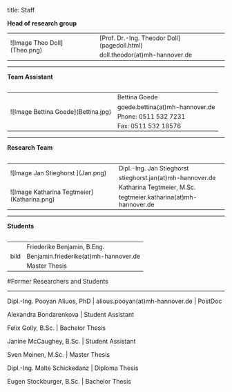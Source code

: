 title: Staff

**Head of research group**
<table> 
<td rowspan="2">![Image Theo Doll](Theo.png) </td>
<td> [Prof. Dr.-Ing. Theodor Doll](pagedoll.html) </td>  
</tr>
<tr>
<td>doll.theodor(at)mh-hannover.de
</td>
</tr>
<table>

----------------------------------------------------------------------------------------
**Team Assistant**
<table>
<td rowspan="4">![Image Bettina Goede](Bettina.jpg)  </td>
<td>Bettina Goede	</td>
</tr>
<tr>
<td>goede.bettina(at)mh-hannover.de	</td>
</tr>
<tr> 
<td>Phone: 0511 532 7231 </td>
</tr>
<tr> 
<td>Fax: 0511 532 18576
<tr> </td>
</tr>
<table>

----------------
**Research Team**
<table>
<tr>
<td rowspan="2">![Image Jan Stieghorst ](Jan.png)  </td>
<td> Dipl.-Ing. Jan Stieghorst </td>  
</tr>
<tr>
<td>stieghorst.jan(at)mh-hannover.de
</td>
</tr> 
<tr>
<td rowspan="2">![Image Katharina Tegtmeier](Katharina.png)  </td>
<td> Katharina Tegtmeier, M.Sc. </td>  
</tr>
<tr>
<td>tegtmeier.katharina(at)mh-hannover.de
</td>
</tr>
<table>

-----------------------------
**Students**
<table>
<tr>
<td rowspan="3">bild</td>
<td>Friederike Benjamin, B.Eng.</td>
</tr>
<tr>
<td>Benjamin.friederike(at)mh-hannover.de</td>
</tr>
<tr> 
<td>Master Thesis	</td>
</tr>
<table>


<!--
<tr>
<td rowspan="2">Image</td>
<td> Fabian Bormann</td>
</tr>
<tr> 
<td>Student Assistant</td>
</tr>

<tr>
<td rowspan="3">Image </td>
<td>Ben Lennart Guntenhöner</td>
</tr>
<tr>
<td>Ben.L.Guntenhoener@stud.mh-hannover.de</td>
</tr>
<tr> 
<td>Medical Doctorate Thesis </td>
</tr>

<tr>
<td rowspan="2">Image</td>
<td> Rick Liese, B. Eng</td>
</tr>
<tr> 
<td>Student Assistant</td>
</tr>

<tr>
<td rowspan="3">![Image Daniel Majaura](Daniel.png) </td>
<td>Daniel Majaura, B.Eng.</td>
</tr>
<tr>
<td>majaura.daniel(at)mh-hannover.de</td>
</tr>
<tr> 
<td>Master Thesis</td>
</tr>

<tr>
<td rowspan="3">![Image Felix Riedel](FelixR.png) </td>
<td>Felix Riedel, B.Eng.</td>
</tr>
<tr>
<td>riedel.felix(at)mh-hannover.de</td>
</tr>
<tr> 
<td>Master Thesis</td>
</tr>

<tr>
<td rowspan="3">![Image Nina Sendler](Nina.png)</td>
<td>Nina Sendler, B.Eng.</td>
</tr>
<tr>
<td>sendler.nina(at)mh-hannover.de</td>
</tr>
<tr> 
<td>Master Thesis</td>
</tr>
<table>
-->

#Former Researchers and Students

***

Dipl.-Ing. Pooyan Aliuos, PhD | alious.pooyan(at)mh-hannover.de	| PostDoc

Alexandra Bondarenkova | Student Assistant

Felix Golly, B.Sc.	| Bachelor Thesis

Janine McCaughey, B.Sc.	| Student Assistant

Sven Meinen, M.Sc.	|	Master Thesis

Dipl.-Ing. Malte Schickedanz		| Diploma Thesis

Eugen Stockburger, B.Sc.	|	Bachelor Thesis
